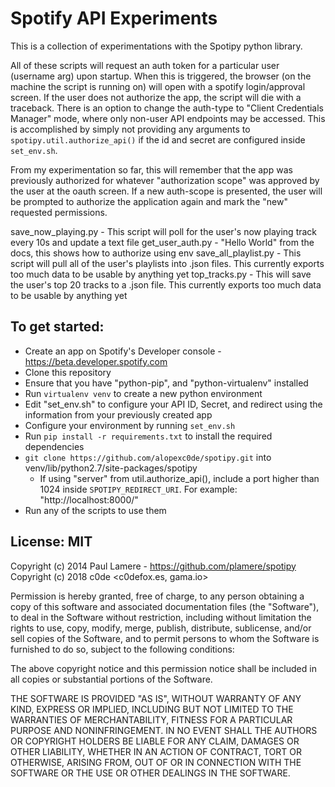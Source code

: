 # Spotify API Experiments

This is a collection of experimentations with the Spotipy python library.

All of these scripts will request an auth token for a particular user (username arg) upon startup. When this is triggered, the browser (on the machine the script is running on) will open with a spotify login/approval screen. If the user does not authorize the app, the script will die with a traceback.
There is an option to change the auth-type to "Client Credentials Manager" mode, where only non-user API endpoints may be accessed. This is accomplished by simply not providing any arguments to `spotipy.util.authorize_api()` if the id and secret are configured inside `set_env.sh`.

From my experimentation so far, this will remember that the app was previously authorized for whatever "authorization scope" was approved by the user at the oauth screen. If a new auth-scope is presented, the
user will be prompted to authorize the application again and mark the "new" requested permissions.

save_now_playing.py - This script will poll for the user's now playing track every 10s and update a text file
get_user_auth.py - "Hello World" from the docs, this shows how to authorize using env
save_all_playlist.py - This script will pull all of the user's playlists into .json files. This currently exports                        too much data to be usable by anything yet
top_tracks.py - This will save the user's top 20 tracks to a .json file. This currently exports too much data
                        to be usable by anything yet

## To get started:
* Create an app on Spotify's Developer console - https://beta.developer.spotify.com
* Clone this repository
* Ensure that you have "python-pip", and "python-virtualenv" installed
* Run `virtualenv venv` to create a new python environment
* Edit "set_env.sh" to configure your API ID, Secret, and redirect using the information from your previously created app
* Configure your environment by running `set_env.sh`
* Run `pip install -r requirements.txt` to install the required dependencies
* `git clone https://github.com/alopexc0de/spotipy.git` into venv/lib/python2.7/site-packages/spotipy
    * If using "server" from util.authorize_api(), include a port higher than 1024 inside `SPOTIPY_REDIRECT_URI`. For example: "http://localhost:8000/"
* Run any of the scripts to use them

## License: MIT
Copyright (c) 2014 Paul Lamere - https://github.com/plamere/spotipy
Copyright (c) 2018 c0de <c0defox.es, gama.io>

Permission is hereby granted, free of charge, to any person obtaining a copy of this software and associated documentation files (the "Software"), to deal in the Software without restriction, including without limitation the rights to use, copy, modify, merge, publish, distribute, sublicense, and/or sell copies of the Software, and to permit persons to whom the Software is furnished to do so, subject to the following conditions:

The above copyright notice and this permission notice shall be included in all copies or substantial portions of the Software.

THE SOFTWARE IS PROVIDED "AS IS", WITHOUT WARRANTY OF ANY KIND, EXPRESS OR IMPLIED, INCLUDING BUT NOT LIMITED TO THE WARRANTIES OF MERCHANTABILITY, FITNESS FOR A PARTICULAR PURPOSE AND NONINFRINGEMENT. IN NO EVENT SHALL THE AUTHORS OR COPYRIGHT HOLDERS BE LIABLE FOR ANY CLAIM, DAMAGES OR OTHER LIABILITY, WHETHER IN AN ACTION OF CONTRACT, TORT OR OTHERWISE, ARISING FROM, OUT OF OR IN CONNECTION WITH THE SOFTWARE OR THE USE OR OTHER DEALINGS IN THE SOFTWARE.